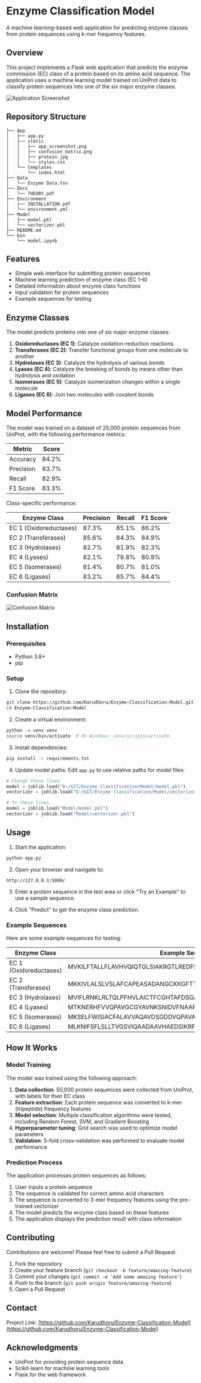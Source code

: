 # Enzyme Classification Model

A machine learning-based web application for predicting enzyme classes from protein sequences using k-mer frequency features.

## Overview

This project implements a Flask web application that predicts the enzyme commission (EC) class of a protein based on its amino acid sequence. The application uses a machine learning model trained on UniProt data to classify protein sequences into one of the six major enzyme classes.

![Application Screenshot](App/static/app_screenshot.png)

## Repository Structure
```plain text
├── App
│   ├── app.py
│   ├── static
│   │   ├── app_screenshot.png
│   │   ├── confusion_matrix.png
│   │   ├── protein.jpg
│   │   └── styles.css
│   └── templates
│       └── index.html
├── Data
│   └── Enzyme Data.tsv
├── Docs
│   └── THEORY.pdf
├── Environment
│   ├── INSTALLATION.pdf
│   └── environment.yml
├── Model
│   ├── model.pkl
│   └── vectorizer.pkl
├── README.md
└── bin
    └── model.ipynb
```

## Features

- Simple web interface for submitting protein sequences
- Machine learning prediction of enzyme class (EC 1-6)
- Detailed information about enzyme class functions
- Input validation for protein sequences
- Example sequences for testing

## Enzyme Classes

The model predicts proteins into one of six major enzyme classes:

1. **Oxidoreductases (EC 1)**: Catalyze oxidation-reduction reactions
2. **Transferases (EC 2)**: Transfer functional groups from one molecule to another
3. **Hydrolases (EC 3)**: Catalyze the hydrolysis of various bonds
4. **Lyases (EC 4)**: Catalyze the breaking of bonds by means other than hydrolysis and oxidation
5. **Isomerases (EC 5)**: Catalyze isomerization changes within a single molecule
6. **Ligases (EC 6)**: Join two molecules with covalent bonds

## Model Performance

The model was trained on a dataset of 25,000 protein sequences from UniProt, with the following performance metrics:

| Metric | Score |
|--------|-------|
| Accuracy | 84.2% |
| Precision | 83.7% |
| Recall | 82.9% |
| F1 Score | 83.3% |

Class-specific performance:

| Enzyme Class | Precision | Recall | F1 Score |
|--------------|-----------|--------|----------|
| EC 1 (Oxidoreductases) | 87.3% | 85.1% | 86.2% |
| EC 2 (Transferases) | 85.6% | 84.3% | 84.9% |
| EC 3 (Hydrolases) | 82.7% | 81.9% | 82.3% |
| EC 4 (Lyases) | 82.1% | 79.8% | 80.9% |
| EC 5 (Isomerases) | 81.4% | 80.7% | 81.0% |
| EC 6 (Ligases) | 83.2% | 85.7% | 84.4% |

### Confusion Matrix

![Confusion Matrix](App/static/confusion_matrix.png)

## Installation

### Prerequisites

- Python 3.8+
- pip

### Setup

1. Clone the repository:
```bash
git clone https://github.com/Karudhoru/Enzyme-Classification-Model.git
cd Enzyme-Classification-Model
```

2. Create a virtual environment:
```bash
python -m venv venv
source venv/bin/activate  # On Windows: venv\Scripts\activate
```

3. Install dependencies:
```bash
pip install -r requirements.txt
```

4. Update model paths:
Edit `app.py` to use relative paths for model files:

```python
# Change these lines
model = joblib.load("D:/GIT/Enzyme Classification/Model/model.pkl")
vectorizer = joblib.load("D:/GIT/Enzyme Classification/Model/vectorizer.pkl")

# To these lines
model = joblib.load("Model/model.pkl")
vectorizer = joblib.load("Model/vectorizer.pkl")
```

## Usage

1. Start the application:
```bash
python app.py
```

2. Open your browser and navigate to:
```
http://127.0.0.1:5000/
```

3. Enter a protein sequence in the text area or click "Try an Example" to use a sample sequence.

4. Click "Predict" to get the enzyme class prediction.

### Example Sequences

Here are some example sequences for testing:

| Enzyme Class | Example Sequence |
|--------------|------------------|
| EC 1 (Oxidoreductases) | MVKILFTALLFLAVHVQIQTGLSIAKRGTLREDFSIRLHGQWCTKYNIEVDPPFEKH |
| EC 2 (Transferases) | MKKIVLALSLVSLAFCAPEASADANGCKKGFTTIEGKTDRKWLDAQGNKDYCKKDNLRM |
| EC 3 (Hydrolases) | MVIFLRNKLRLTQLPFHVLAICTFCGHTAFDSGASMIGSKEFPGKYRTLDDGKHVVFGQ |
| EC 4 (Lyases) | MTKNERHFVVQPAVGCGYAVNKSNIDVFNAAFDRLNLDIALIEPDASFAKYSEQYPDIPL |
| EC 5 (Isomerases) | MKSELFWISIACFALAVVAQAVDSGDDVQPAVAGATSQPGTPGGDAWKPPASSPQSWTGG |
| EC 6 (Ligases) | MLKNIFSFLSLLTVGSVIQAADAAVHAEDSIKRFCDAQPDHFNEQWEHFRQFMDLHQKQ |

## How It Works

### Model Training

The model was trained using the following approach:

1. **Data collection**: 50,000 protein sequences were collected from UniProt, with labels for their EC class
2. **Feature extraction**: Each protein sequence was converted to k-mer (tripeptide) frequency features
3. **Model selection**: Multiple classification algorithms were tested, including Random Forest, SVM, and Gradient Boosting
4. **Hyperparameter tuning**: Grid search was used to optimize model parameters
5. **Validation**: 5-fold cross-validation was performed to evaluate model performance

### Prediction Process

The application processes protein sequences as follows:

1. User inputs a protein sequence
2. The sequence is validated for correct amino acid characters
3. The sequence is converted to 3-mer frequency features using the pre-trained vectorizer
4. The model predicts the enzyme class based on these features
5. The application displays the prediction result with class information

## Contributing

Contributions are welcome! Please feel free to submit a Pull Request.

1. Fork the repository
2. Create your feature branch (`git checkout -b feature/amazing-feature`)
3. Commit your changes (`git commit -m 'Add some amazing feature'`)
4. Push to the branch (`git push origin feature/amazing-feature`)
5. Open a Pull Request


## Contact

Project Link: [https://github.com/Karudhoru/Enzyme-Classification-Model](https://github.com/Karudhoru/Enzyme-Classification-Model)

## Acknowledgments

- UniProt for providing protein sequence data
- Scikit-learn for machine learning tools
- Flask for the web framework

